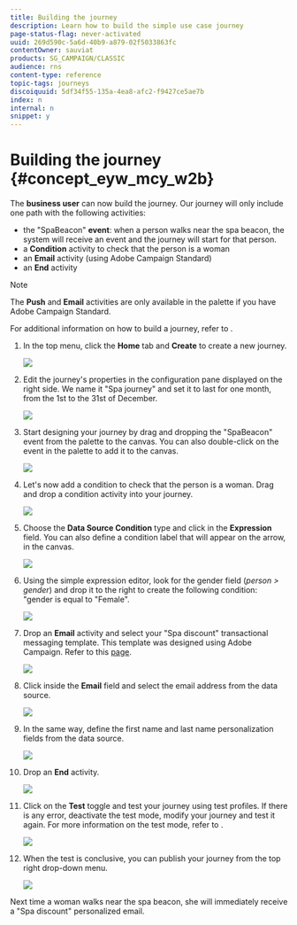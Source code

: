 ```yaml
---
title: Building the journey
description: Learn how to build the simple use case journey
page-status-flag: never-activated
uuid: 269d590c-5a6d-40b9-a879-02f5033863fc
contentOwner: sauviat
products: SG_CAMPAIGN/CLASSIC
audience: rns
content-type: reference
topic-tags: journeys
discoiquuid: 5df34f55-135a-4ea8-afc2-f9427ce5ae7b
index: n
internal: n
snippet: y
---
```


# Building the journey {#concept_eyw_mcy_w2b}

The **business user** can now build the journey. Our journey will only include one path with the following activities:

* the "SpaBeacon" **event**: when a person walks near the spa beacon, the system will receive an event and the journey will start for that person.
* a **Condition** activity to check that the person is a woman
* an **Email** activity (using Adobe Campaign Standard)
* an **End** activity

>[!NOTE]
>
>The **Push** and **Email** activities are only available in the palette if you have Adobe Campaign Standard.

For additional information on how to build a journey, refer to [](../building-journeys/journey.md#concept_gq5_sqt_52b).

1. In the top menu, click the **Home** tab and **Create** to create a new journey.

    ![](../assets/journey31.png)

1. Edit the journey's properties in the configuration pane displayed on the right side. We name it "Spa journey" and set it to last for one month, from the 1st to the 31st of December.

    ![](../assets/journeyuc1_8.png)

1. Start designing your journey by drag and dropping the "SpaBeacon" event from the palette to the canvas. You can also double-click on the event in the palette to add it to the canvas.

    ![](../assets/journeyuc1_9.png)

1. Let's now add a condition to check that the person is a woman. Drag and drop a condition activity into your journey.

    ![](../assets/journeyuc1_10.png)

1. Choose the **Data Source Condition** type and click in the **Expression** field. You can also define a condition label that will appear on the arrow, in the canvas.

    ![](../assets/journeyuc1_11.png)

1. Using the simple expression editor, look for the gender field (_person > gender_) and drop it to the right to create the following condition: "gender is equal to "Female".

    ![](../assets/journeyuc1_12.png)

1. Drop an **Email** activity and select your "Spa discount" transactional messaging template. This template was designed using Adobe Campaign. Refer to this [page](https://docs.adobe.com/content/help/en/campaign-standard/using/communication-channels/transactional-messaging/about-transactional-messaging.html).

    ![](../assets/journeyuc1_13.png)

1. Click inside the **Email** field and select the email address from the data source.

    ![](../assets/journeyuc1_14.png)

1. In the same way, define the first name and last name personalization fields from the data source.

    ![](../assets/journeyuc1_15.png)

1. Drop an **End** activity.

    ![](../assets/journeyuc1_17.png)

1. Click on the **Test** toggle and test your journey using test profiles. If there is any error, deactivate the test mode, modify your journey and test it again. For more information on the test mode, refer to [](../building-journeys/journeytesting.md). 

    ![](../assets/journeyuc1_18bis.png)

1. When the test is conclusive, you can publish your journey from the top right drop-down menu.

    ![](../assets/journeyuc1_18.png)

Next time a woman walks near the spa beacon, she will immediately receive a "Spa discount" personalized email.

